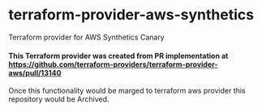 # terraform-provider-aws-synthetics
Terraform provider for AWS Synthetics Canary

#### This Terraform provider was created from PR implementation at https://github.com/terraform-providers/terraform-provider-aws/pull/13140

Once this functionality would be marged to terraform aws provider this repository would be Archived.
